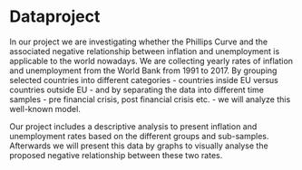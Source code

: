 # Dataproject

In our project we are investigating whether the Phillips Curve and the associated negative relationship between inflation and unemployment is applicable to the world nowadays. We are collecting yearly rates of inflation and unemployment from the World Bank from 1991 to 2017. By grouping selected countries into different categories - countries inside EU versus countries outside EU - and by separating the data into different time samples - pre financial crisis, post financial crisis etc. - we will analyze this well-known model. 

Our project includes a descriptive analysis to present inflation and unemployment rates based on the different groups and sub-samples. Afterwards we will present this data by graphs to visually analyse the proposed negative relationship between these two rates.
